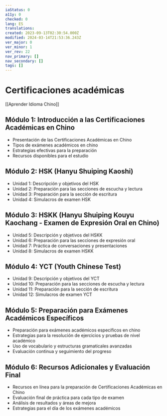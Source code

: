 ```yaml
---
iaStatus: 0
a11y: 0
checked: 0
lang: ES
translations: 
created: 2023-09-13T02:30:54.000Z
modified: 2024-03-14T21:53:36.243Z
ver_major: 0
ver_minor: 1
ver_rev: 22
nav_primary: []
nav_secondary: []
tags: []
---
```

# Certificaciones académicas

[[Aprender Idioma Chino]]

## Módulo 1: Introducción a las Certificaciones Académicas en Chino

- Presentación de las Certificaciones Académicas en Chino
- Tipos de exámenes académicos en chino
- Estrategias efectivas para la preparación
- Recursos disponibles para el estudio

## Módulo 2: HSK (Hanyu Shuiping Kaoshi)

- Unidad 1: Descripción y objetivos del HSK
- Unidad 2: Preparación para las secciones de escucha y lectura
- Unidad 3: Preparación para la sección de escritura
- Unidad 4: Simulacros de examen HSK

## Módulo 3: HSKK (Hanyu Shuiping Kouyu Kaochang - Examen de Expresión Oral en Chino)

- Unidad 5: Descripción y objetivos del HSKK
- Unidad 6: Preparación para las secciones de expresión oral
- Unidad 7: Práctica de conversaciones y presentaciones
- Unidad 8: Simulacros de examen HSKK

## Módulo 4: YCT (Youth Chinese Test)

- Unidad 9: Descripción y objetivos del YCT
- Unidad 10: Preparación para las secciones de escucha y lectura
- Unidad 11: Preparación para la sección de escritura
- Unidad 12: Simulacros de examen YCT

## Módulo 5: Preparación para Exámenes Académicos Específicos

- Preparación para exámenes académicos específicos en chino
- Estrategias para la resolución de ejercicios y pruebas de nivel académico
- Uso de vocabulario y estructuras gramaticales avanzadas
- Evaluación continua y seguimiento del progreso

## Módulo 6: Recursos Adicionales y Evaluación Final

- Recursos en línea para la preparación de Certificaciones Académicas en Chino
- Evaluación final de práctica para cada tipo de examen
- Análisis de resultados y áreas de mejora
- Estrategias para el día de los exámenes académicos
